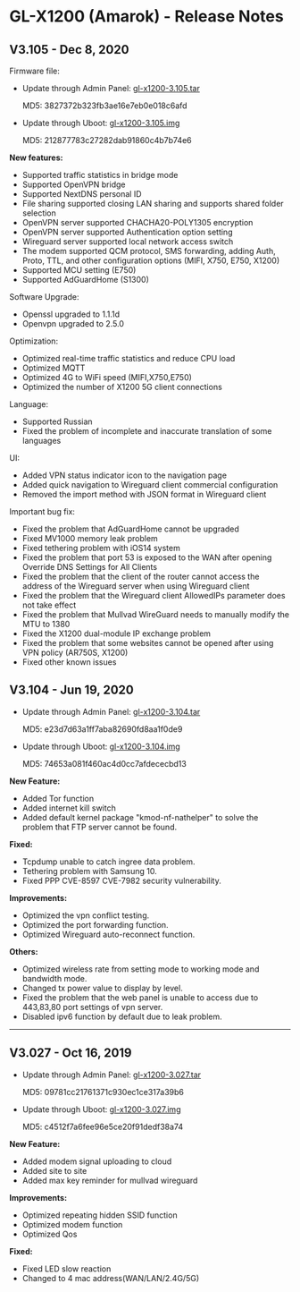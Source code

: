 # GL-X1200 (Amarok) - Release Notes

## V3.105 - Dec 8, 2020

Firmware file:

- Update through Admin Panel: [gl-x1200-3.105.tar](https://s3.us-east-2.amazonaws.com/download.gl-inet.com/firmware/x1200/release/openwrt-x1200-3.105.tar)

    MD5: 3827372b323fb3ae16e7eb0e018c6afd

- Update through Uboot: [gl-x1200-3.105.img](https://s3.us-east-2.amazonaws.com/download.gl-inet.com/firmware/x1200/release/openwrt-x1200-3.105.img)

    MD5: 212877783c27282dab91860c4b7b74e6

**New features:**

- Supported traffic statistics in bridge mode
- Supported OpenVPN bridge
- Supported NextDNS personal ID
- File sharing supported closing LAN sharing and supports shared folder selection
- OpenVPN server supported CHACHA20-POLY1305 encryption
- OpenVPN server supported Authentication option setting
- Wireguard server supported local network access switch
- The modem supported QCM protocol, SMS forwarding, adding Auth, Proto, TTL, and other configuration options (MIFI, X750, E750, X1200)
- Supported MCU setting (E750)
- Supported AdGuardHome (S1300)

Software Upgrade:

- Openssl upgraded to 1.1.1d
- Openvpn upgraded to 2.5.0

Optimization:

- Optimized real-time traffic statistics and reduce CPU load
- Optimized MQTT
- Optimized 4G to WiFi speed (MIFI,X750,E750)
- Optimized the number of X1200 5G client connections

Language:

- Supported Russian
- Fixed the problem of incomplete and inaccurate translation of some languages

UI:

- Added VPN status indicator icon to the navigation page
- Added quick navigation to Wireguard client commercial configuration
- Removed the import method with JSON format in Wireguard client 

Important bug fix:

- Fixed the problem that AdGuardHome cannot be upgraded
- Fixed MV1000 memory leak problem
- Fixed tethering problem with iOS14 system
- Fixed the problem that port 53 is exposed to the WAN after opening Override DNS Settings for All Clients
- Fixed the problem that the client of the router cannot access the address of the Wireguard server when using Wireguard client
- Fixed the problem that the Wireguard client AllowedIPs parameter does not take effect
- Fixed the problem that Mullvad WireGuard needs to manually modify the MTU to 1380
- Fixed the X1200 dual-module IP exchange problem
- Fixed the problem that some websites cannot be opened after using VPN policy (AR750S, X1200)
- Fixed other known issues

## V3.104 - Jun 19, 2020

- Update through Admin Panel: [gl-x1200-3.104.tar](https://s3.us-east-2.amazonaws.com/download.gl-inet.com/firmware/x1200/release/openwrt-x1200-3.104.tar)

    MD5: e23d7d63a1ff7aba82690fd8aa1f0de9

- Update through Uboot: [gl-x1200-3.104.img](https://s3.us-east-2.amazonaws.com/download.gl-inet.com/firmware/x1200/release/openwrt-x1200-3.104.img)

    MD5: 74653a081f460ac4d0cc7afdececbd13

**New Feature:**

- Added Tor function 
- Added internet kill switch
- Added default kernel package "kmod-nf-nathelper"  to solve the problem that FTP server cannot be found.

**Fixed:**

- Tcpdump unable to catch ingree data problem.
- Tethering problem with Samsung 10.
- Fixed PPP CVE-8597 CVE-7982 security vulnerability.

**Improvements:**

- Optimized the vpn conflict testing.
- Optimized the port forwarding function.
- Optimized Wireguard auto-reconnect function.

**Others:**

- Optimized wireless rate from setting mode to working mode and bandwidth mode.
- Changed tx power value to display by level.
- Fixed the problem that the web panel is unable to access due to 443,83,80 port settings of vpn server.
- Disabled ipv6 function by default due to leak problem.

---

## V3.027 - Oct 16, 2019

- Update through Admin Panel: [gl-x1200-3.027.tar](https://s3.us-east-2.amazonaws.com/download.gl-inet.com/firmware/x1200/release/openwrt-x1200-3.027.tar)

    MD5: 09781cc21761371c930ec1ce317a39b6

- Update through Uboot: [gl-x1200-3.027.img](https://s3.us-east-2.amazonaws.com/download.gl-inet.com/firmware/x1200/release/openwrt-x1200-3.027.img)

    MD5: c4512f7a6fee96e5ce20f91dedf38a74

**New Feature:**

- Added modem signal uploading to cloud 
- Added site to site
- Added max key reminder for mullvad wireguard

**Improvements:**

- Optimized repeating hidden SSID function
- Optimized modem function
- Optimized Qos

**Fixed:**

- Fixed LED slow reaction
- Changed to 4 mac address(WAN/LAN/2.4G/5G)